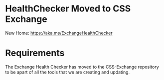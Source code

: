 # HealthChecker Moved to CSS Exchange

New Home: https://aka.ms/ExchangeHealthChecker

# Requirements
The Exchange Health Checker has moved to the CSS-Exchange repository to be apart of all the tools that we are creating and updating.